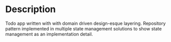 # Description

Todo app written with with domain driven design-esque layering. Repository pattern implemented in multiple state management solutions to show state management as an implementation detail.
